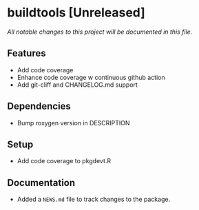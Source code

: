 # buildtools [Unreleased]

*All notable changes to this project will be documented in this file.*

## Features

- Add code coverage
- Enhance code coverage w continuous github action
- Add git-cliff and CHANGELOG.md support

## Dependencies

- Bump roxygen version in DESCRIPTION

## Setup

- Add code coverage to pkgdevt.R

## Documentation

- Added a `NEWS.md` file to track changes to the package.

<!-- generated by git-cliff -->

